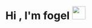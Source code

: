 <h1 align="center"><b>Hi , I'm fogel </b><img src="https://media.giphy.com/media/hvRJCLFzcasrR4ia7z/giphy.gif" width="35"></h1><!--
**fogel98n/fogel98n** is a ✨ _special_ ✨ repository because its `README.md` (this file) appears on your GitHub profile.

Here are some ideas to get you started:

- 🔭 I’m currently working on ...
- 🌱 I’m currently learning ...
- 👯 I’m looking to collaborate on ...
- 🤔 I’m looking for help with ...
- 💬 Ask me about ...
- 📫 How to reach me: ...
- 😄 Pronouns: ...
- ⚡ Fun fact: ...
-->
